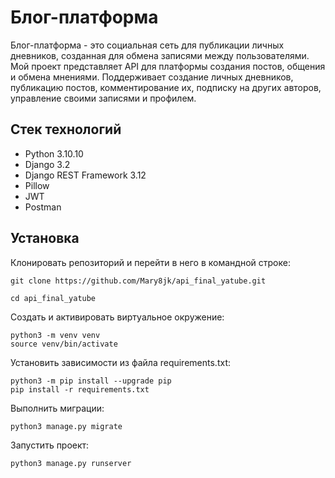 # Блог-платформа #

Блог-платформа - это социальная сеть для публикации личных дневников, созданная для обмена записями между пользователями. <br>
Мой проект представляет API для платформы создания постов, общения и обмена мнениями. Поддерживает создание личных дневников, публикацию постов, комментирование их, подписку на других авторов, управление своими записями и профилем.

## Стек технологий ##
+ Python 3.10.10
+ Django 3.2
+ Django REST Framework 3.12
+ Pillow
+ JWT
+ Postman

## Установка
Клонировать репозиторий и перейти в него в командной строке:
```
git clone https://github.com/Mary8jk/api_final_yatube.git
```

```
cd api_final_yatube
```

Cоздать и активировать виртуальное окружение:

```
python3 -m venv venv
source venv/bin/activate
```

Установить зависимости из файла requirements.txt:

```
python3 -m pip install --upgrade pip
pip install -r requirements.txt
```

Выполнить миграции:

```
python3 manage.py migrate
```

Запустить проект:

```
python3 manage.py runserver
```
